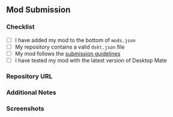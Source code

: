 ## Mod Submission

### Checklist
- [ ] I have added my mod to the bottom of `mods.json`
- [ ] My repository contains a valid `dskt.json` file
- [ ] My mod follows the [submission guidelines](https://dskt.cc/docs/submitting-mods)
- [ ] I have tested my mod with the latest version of Desktop Mate

### Repository URL
<!-- Add your repository URL here -->

### Additional Notes
<!-- Any additional information about your mod -->

### Screenshots
<!-- Any screenshots if you so chose to include them -->
